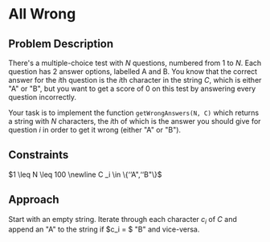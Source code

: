 # All Wrong

## Problem Description

There's a multiple-choice test with *N* questions, numbered from $1$ to $N$. Each question has $2$ answer options, labelled A and B. You know that the correct answer for the $i\text{th}$ question is the $i\text{th}$ character in the string $C$, which is either "A" or "B", but you want to get a score of 0 on this test by answering every question incorrectly.

Your task is to implement the function ```getWrongAnswers(N, C)``` which returns a string with $N$ characters, the $i\text{th}$ of which is the answer you should give for question $i$ in order to get it wrong (either "A" or "B").

## Constraints

$1 \leq N \leq 100 \newline C _i \in \{‘‘A",‘‘B"\}$

## Approach

Start with an empty string. Iterate through each character $c_i$ of $C$ and append an "A" to the string if $c_i = $ "B" and vice-versa.
